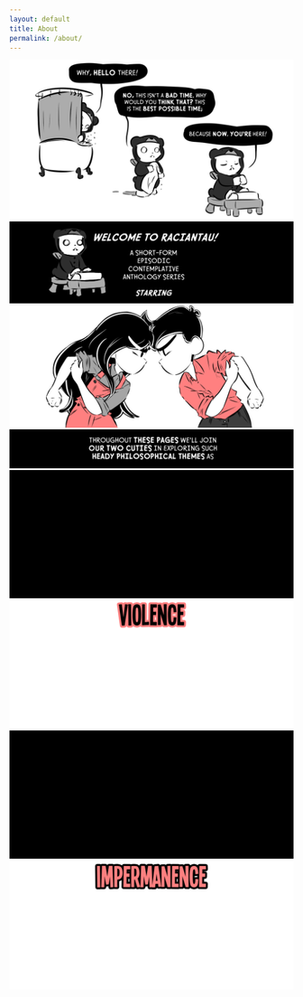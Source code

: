 ```yaml
---
layout: default
title: About
permalink: /about/
---
```


<div class="about">
	<div class="intro">
		<img src="/img/about_intro.png" />
	</div>
	<div class="title">
		<img src="/img/about_title.png" />
	</div>
	<div class="container starring">
		<div class="inner starring"></div>
			<img class="back" src="/img/about_starring_drawing.png" />
	</div>
	<div class="cuties">
		<img src="/img/about_cuties.png" />
	</div>
	<div class="container violence">
		<img class="back" src="/img/about_impermanence_back.png" />
		<div class="inner violence"></div>
		<img src="/img/about_violence_word.png" />
	</div>
	<div class="container impermanence">
		<img class="back" src="/img/about_impermanence_back.png" />
		<div class="inner impermanence"></div>
		<img src="/img/about_impermanence_word.png" />
	</div>
</div>

<script>
window.onscroll = function(){
	console.log(window.scrollY);
   if(window.scrollY >= 790) { // change target to number
      $('.starring').css('background-attachment', 'scroll');
   }else{
      $('.starring').css('background-attachment', 'fixed');
	 }

	  if(window.scrollY >= 1180) { // change target to number
	 		$('.violence').css('background-attachment', 'scroll');
	  }else{
	 		$('.violence').css('background-attachment', 'fixed');
	  }

			  if(window.scrollY >= 1693) { // change target to number
			 		$('.impermanence').css('background-attachment', 'scroll');
			  }else{
			 		$('.impermanence').css('background-attachment', 'fixed');
			  }
};
</script>
